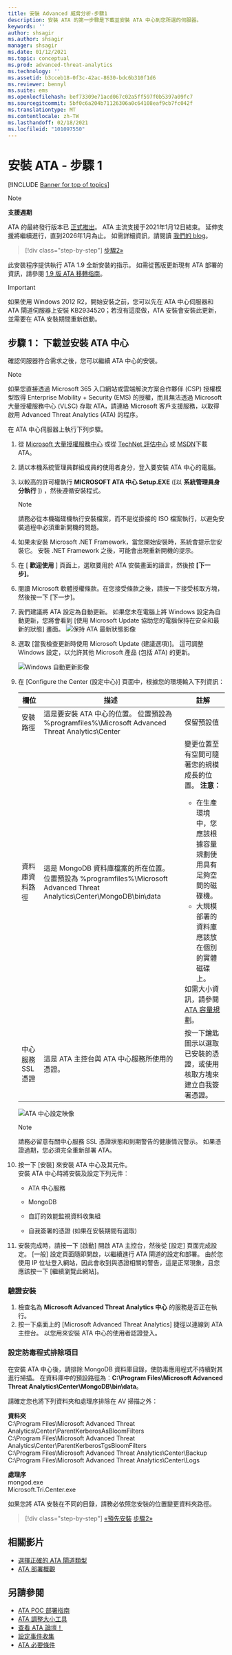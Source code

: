 ```yaml
---
title: 安裝 Advanced 威脅分析-步驟1
description: 安裝 ATA 的第一步驟是下載並安裝 ATA 中心到您所選的伺服器。
keywords: ''
author: shsagir
ms.author: shsagir
manager: shsagir
ms.date: 01/12/2021
ms.topic: conceptual
ms.prod: advanced-threat-analytics
ms.technology: ''
ms.assetid: b3cceb18-0f3c-42ac-8630-bdc6b310f1d6
ms.reviewer: bennyl
ms.suite: ems
ms.openlocfilehash: bef73309e71acd067c02a5ff597f0b5397a09fc7
ms.sourcegitcommit: 5bf0c6a204b71126306a0c64108eaf9cb7fc042f
ms.translationtype: MT
ms.contentlocale: zh-TW
ms.lasthandoff: 02/18/2021
ms.locfileid: "101097550"
---
```

# <a name="install-ata---step-1"></a>安裝 ATA - 步驟 1

[!INCLUDE [Banner for top of topics](includes/banner.md)]

> [!NOTE]
> **支援週期**
>
> ATA 的最終發行版本已 [正式推出](https://support.microsoft.com/help/4568997/update-3-for-microsoft-advanced-threat-analytics-1-9)。 ATA 主流支援于2021年1月12日結束。 延伸支援將繼續進行，直到2026年1月為止。 如需詳細資訊，請閱讀 [我們的 blog](https://techcommunity.microsoft.com/t5/microsoft-security-and/end-of-mainstream-support-for-advanced-threat-analytics-january/ba-p/1539181)。

> [!div class="step-by-step"]
> [步驟2»](install-ata-step2.md)

此安裝程序提供執行 ATA 1.9 全新安裝的指示。 如需從舊版更新現有 ATA 部署的資訊，請參閱 [1.9 版 ATA 移轉指南](ata-update-1.9-migration-guide.md)。

> [!IMPORTANT]
> 如果使用 Windows 2012 R2，開始安裝之前，您可以先在 ATA 中心伺服器和 ATA 閘道伺服器上安裝 KB2934520；若沒有這麼做，ATA 安裝會安裝此更新，並需要在 ATA 安裝期間重新啟動。

## <a name="step-1-download-and-install-the-ata-center"></a>步驟 1： 下載並安裝 ATA 中心

確認伺服器符合需求之後，您可以繼續 ATA 中心的安裝。

> [!NOTE]
> 如果您直接透過 Microsoft 365 入口網站或雲端解決方案合作夥伴 (CSP) 授權模型取得 Enterprise Mobility + Security (EMS) 的授權，而且無法透過 Microsoft 大量授權服務中心 (VLSC) 存取 ATA，請連絡 Microsoft 客戶支援服務，以取得啟用 Advanced Threat Analytics (ATA) 的程序。

在 ATA 中心伺服器上執行下列步驟。

1. 從 [Microsoft 大量授權服務中心](https://www.microsoft.com/Licensing/servicecenter/default.aspx) 或從 [TechNet 評估中心](https://www.microsoft.com/evalcenter/) 或 [MSDN](/powerapps/developer/common-data-service/org-service/subscribe-sdk-assembly-updates-using-nuget)下載 ATA。

1. 請以本機系統管理員群組成員的使用者身分，登入要安裝 ATA 中心的電腦。

1. 以較高的許可權執行 **MICROSOFT ATA 中心 Setup.EXE** ([以 **系統管理員身分執行** ]) ，然後遵循安裝程式。

    > [!NOTE]
    > 請務必從本機磁碟機執行安裝檔案，而不是從掛接的 ISO 檔案執行，以避免安裝過程中必須重新開機的問題。

1. 如果未安裝 Microsoft .NET Framework，當您開始安裝時，系統會提示您安裝它。 安裝 .NET Framework 之後，可能會出現重新開機的提示。
1. 在 [ **歡迎使用** ] 頁面上，選取要用於 ATA 安裝畫面的語言，然後按 **[下一步]**。

1. 閱讀 Microsoft 軟體授權條款。在您接受條款之後，請按一下接受核取方塊，然後按一下 [下一步]。

1. 我們建議將 ATA 設定為自動更新。 如果您未在電腦上將 Windows 設定為自動更新，您將會看到 [使用 Microsoft Update 協助您的電腦保持在安全和最新的狀態] 畫面。
    ![保持 ATA 最新狀態影像](media/ata_ms_update.png)

1. 選取 [當我檢查更新時使用 Microsoft Update (建議選項)]。 這可調整 Windows 設定，以允許其他 Microsoft 產品 (包括 ATA) 的更新。

    ![Windows 自動更新影像](media/ata_installupdatesautomatically.png)

1. 在 [Configure the Center (設定中心)] 頁面中，根據您的環境輸入下列資訊：

    |欄位|描述|註解|
    |---------|---------------|------------|
    |安裝路徑|這是要安裝 ATA 中心的位置。 位置預設為 %programfiles%\Microsoft Advanced Threat Analytics\Center|保留預設值|
    |資料庫資料路徑|這是 MongoDB 資料庫檔案的所在位置。 位置預設為 %programfiles%\Microsoft Advanced Threat Analytics\Center\MongoDB\bin\data|變更位置至有空間可隨著您的規模成長的位置。 **注意：** <ul><li>在生產環境中，您應該根據容量規劃使用具有足夠空間的磁碟機。</li><li>大規模部署的資料庫應該放在個別的實體磁碟上。</li></ul>如需大小資訊，請參閱 [ATA 容量規劃](ata-capacity-planning.md)。|
    |中心服務 SSL 憑證|這是 ATA 主控台與 ATA 中心服務所使用的憑證。|按一下鑰匙圖示以選取已安裝的憑證，或使用核取方塊來建立自我簽署憑證。|

    ![ATA 中心設定映像](media/ATA-Center-Configuration.png)

    > [!NOTE]
    > 請務必留意有關中心服務 SSL 憑證狀態和到期警告的健康情況警示。 如果憑證過期，您必須完全重新部署 ATA。

1. 按一下 [安裝] 來安裝 ATA 中心及其元件。  
安裝 ATA 中心時將安裝及設定下列元件︰

    - ATA 中心服務

    - MongoDB

    - 自訂的效能監視資料收集組

    - 自我簽署的憑證 (如果在安裝期間有選取)

1. 安裝完成時，請按一下 [啟動] 開啟 ATA 主控台，然後從 [設定] 頁面完成設定。
    [一般] 設定頁面隨即開啟，以繼續進行 ATA 閘道的設定和部署。
    由於您使用 IP 位址登入網站，因此會收到與憑證相關的警告，這是正常現象，且您應該按一下 [繼續瀏覽此網站]。

### <a name="validate-installation"></a>驗證安裝

1. 檢查名為 **Microsoft Advanced Threat Analytics 中心** 的服務是否正在執行。
1. 按一下桌面上的 [Microsoft Advanced Threat Analytics] 捷徑以連線到 ATA 主控台。 以您用來安裝 ATA 中心的使用者認證登入。

### <a name="set-anti-virus-exclusions"></a>設定防毒程式排除項目

在安裝 ATA 中心後，請排除 MongoDB 資料庫目錄，使防毒應用程式不持續對其進行掃描。 在資料庫中的預設路徑為︰**C:\Program Files\Microsoft Advanced Threat Analytics\Center\MongoDB\bin\data**。

請確定您也將下列資料夾和處理序排除在 AV 掃描之外：

**資料夾**  
C:\Program Files\Microsoft Advanced Threat Analytics\Center\ParentKerberosAsBloomFilters  
C:\Program Files\Microsoft Advanced Threat Analytics\Center\ParentKerberosTgsBloomFilters  
C:\Program Files\Microsoft Advanced Threat Analytics\Center\Backup  
C:\Program Files\Microsoft Advanced Threat Analytics\Center\Logs

**處理序**  
mongod.exe  
Microsoft.Tri.Center.exe

如果您將 ATA 安裝在不同的目錄，請務必依照您安裝的位置變更資料夾路徑。

> [!div class="step-by-step"]
> [«預先安裝](configure-port-mirroring.md) 
> [步驟2»](install-ata-step2.md)

## <a name="related-videos"></a>相關影片

- [選擇正確的 ATA 閘道類型](https://channel9.msdn.com/Shows/Microsoft-Security/ATA-Deployment-Choose-the-Right-Gateway-Type)
- [ATA 部署概觀](https://channel9.msdn.com/Shows/Microsoft-Security/Overview-of-ATA-Deployment-in-10-Minutes)

## <a name="see-also"></a>另請參閱

- [ATA POC 部署指南](/samples/browse/?redirectedfrom=TechNet-Gallery)
- [ATA 調整大小工具](https://aka.ms/atasizingtool)
- [查看 ATA 論壇！](https://social.technet.microsoft.com/Forums/security/home?forum=mata)
- [設定事件收集](configure-event-collection.md)
- [ATA 必要條件](ata-prerequisites.md)